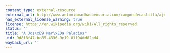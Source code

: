 ```yaml
---
content_type: external-resource
external_url: http://www.antoniomachadoensoria.com/camposdecastilla/ajosemariapalacio.htm
has_external_license_warning: true
license: https://en.wikipedia.org/wiki/All_rights_reserved
status: ''
title: "A Jos\xE9 Mar\xEDa Palacios"
uid: 9d8f8f47-bc85-4336-9e19-01f94dd82ad4
wayback_url: ''
---
```

